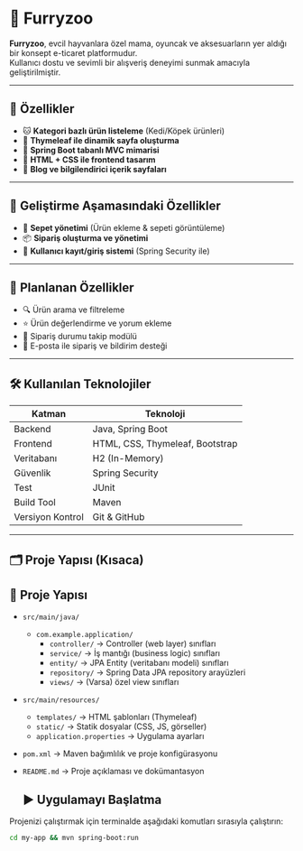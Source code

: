 # 🐾 Furryzoo

**Furryzoo**, evcil hayvanlara özel mama, oyuncak ve aksesuarların yer aldığı bir konsept e-ticaret platformudur.  
Kullanıcı dostu ve sevimli bir alışveriş deneyimi sunmak amacıyla geliştirilmiştir.

---

## 🚀 Özellikler

- 🐱 **Kategori bazlı ürün listeleme** (Kedi/Köpek ürünleri)
- 🌸 **Thymeleaf ile dinamik sayfa oluşturma**
- 🌸 **Spring Boot tabanlı MVC mimarisi**
- 📄 **HTML + CSS ile frontend tasarım**
- 📗 **Blog ve bilgilendirici içerik sayfaları**

---

## 🔧 Geliştirme Aşamasındaki Özellikler

- 🛒 **Sepet yönetimi** (Ürün ekleme & sepeti görüntüleme)
- 📦 **Sipariş oluşturma ve yönetimi**
- 🔐 **Kullanıcı kayıt/giriş sistemi** (Spring Security ile)

---

## 🧠 Planlanan Özellikler

- 🔍 Ürün arama ve filtreleme
- ⭐ Ürün değerlendirme ve yorum ekleme
- 🚚 Sipariş durumu takip modülü
- 📧 E-posta ile sipariş ve bildirim desteği


---

## 🛠 Kullanılan Teknolojiler

| Katman           | Teknoloji                              |
|------------------|-----------------------------------------|
| Backend          | Java, Spring Boot                       |
| Frontend         | HTML, CSS, Thymeleaf, Bootstrap         |
| Veritabanı       | H2 (In-Memory)                          |
| Güvenlik         | Spring Security                         |
| Test             | JUnit                                   |
| Build Tool       | Maven                                   |
| Versiyon Kontrol | Git & GitHub                            |

---

## 🗂️ Proje Yapısı (Kısaca)

## 📁 Proje Yapısı

- `src/main/java/`
  - `com.example.application/`
    - `controller/` → Controller (web layer) sınıfları
    - `service/` → İş mantığı (business logic) sınıfları
    - `entity/` → JPA Entity (veritabanı modeli) sınıfları
    - `repository/` → Spring Data JPA repository arayüzleri
    - `views/` → (Varsa) özel view sınıfları
- `src/main/resources/`
  - `templates/` → HTML şablonları (Thymeleaf)
  - `static/` → Statik dosyalar (CSS, JS, görseller)
  - `application.properties` → Uygulama ayarları
- `pom.xml` → Maven bağımlılık ve proje konfigürasyonu
- `README.md` → Proje açıklaması ve dokümantasyon

  ## ▶️ Uygulamayı Başlatma

Projenizi çalıştırmak için terminalde aşağıdaki komutları sırasıyla çalıştırın:

```bash
cd my-app && mvn spring-boot:run
